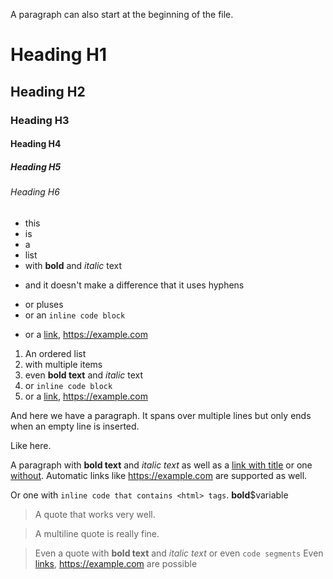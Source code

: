 A paragraph can also start at the beginning of the file.

# Heading H1

## Heading H2

### Heading H3

#### Heading H4

##### Heading H5

###### Heading H6

* this
* is
* a
* list
* with **bold** and *italic* text
- and it doesn't make a difference that it uses hyphens
+ or pluses
+ or an `inline code block`
- or a [link](https://example.com "title"), <https://example.com>

1. An ordered list
2. with multiple items
3. even **bold text** and *italic* text
4. or `inline code block`
5. or a [link](https://example.com), <https://example.com>

And here we have a paragraph.
It spans over multiple lines but only ends when an empty line
is inserted.

Like here.

        

A paragraph with **bold text** and *italic text* as well as a 
[link with title](https://example.com "Homepage") or one
[without](https://example.com). Automatic links like <https://example.com>
are supported as well.

Or one with `inline code that contains <html> tags`. **bold**$variable

> A quote that works very well.

> A multiline quote
> is really fine.

> Even a quote with **bold text** and *italic text* or even `code segments`
> Even [links](https://example.com), <https://example.com> are possible
